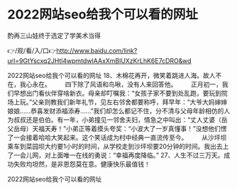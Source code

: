 # 2022网站seo给我个可以看的网址
酌再三山娃终于选定了学美术当得

👉/观/看/入/口👉http://www.baidu.com/link?url=9GtYscxq2JHtl4wpmtdwIAAxXmBlUXzKrLhK6E7cDRO&wd

2022网站seo给我个可以看的网址	18、木棉花再开，微笑着跳进人海。故人不在，我心永在。
　　四下除了风语和鸟啾，没有人来回答他。
　　正月初一，我们早想出门看伙伴穿啥新衣。母亲却叮嘱我：“女孩子家不要到处乱跑，要玩到院场上玩。”父亲则教我们新年礼节，见左右邻舍都要称呼，拜早年：“大爷大妈婶婶娘娘……恭喜发财添福添寿……”我们却怎么都记不住，分不清与父母年龄相仿的人为叔叔还是伯伯。有一年，小弟撞见一邻舍夫妇，情急之中叫出：“丈人丈婆（岳父岳母）天福天寿！”小弟正等着摸头夸奖：“小波大了一岁真懂事！”没想他们愣了一会接着哈哈大笑起来。这个笑话成为村中经典一直流传至今。
　　从沙坪坝乘车到菜园坝大约要1小时的时间，从学校走到沙坪坝要20分钟的时间。我出去上了一会儿网，对上面唯一在线的勇说：“幸福再度降临。”
		27、人生不过三万天。成功失败均坦然，是非恩怨莫在意。健康快乐最值钱！

2022网站seo给我个可以看的网址
